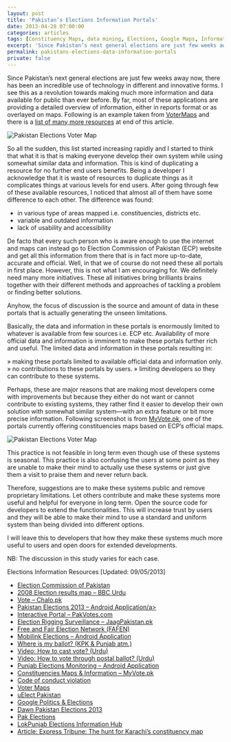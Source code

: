```yaml
---
layout: post
title: 'Pakistan’s Elections Information Portals'
date: 2013-04-28 07:00:00
categories: articles
tags: [Constituency Maps, data mining, Elections, Google Maps, Information portals, Pakistan, Public data]
excerpt: 'Since Pakistan’s next general elections are just few weeks away now, there has been an incredible use of technology in different and innovative forms. I see this as a revolution towards making much more information and data available for public than ever before.'
permalink: pakistans-elections-data-information-portals
private: false
---
```


Since Pakistan’s next general elections are just few weeks away now, there has been an incredible use of technology in different and innovative forms. I see this as a revolution towards making much more information and data available for public than ever before. By far, most of these applications are providing a detailed overview of information, either in reports format or as overlayed on maps. Following is an example taken from [VoterMaps](https://votermaps.appspot.com/) and there is a [list of many more resources](#resources) at end of this article.

<img src="{{ '/assets/images/votermaps_pk_elections_2013.jpg' | prepend: site.baseurl }}" alt="Pakistan Elections Voter Map" class="img-responsive">

So all the sudden, this list started increasing rapidly and I started to think that what it is that is making everyone develop their own system while using somewhat similar data and information. This is kind of duplicating a resource for no further end users benefits. Being a developer I acknowledge that it is waste of resources to duplicate things as it complicates things at various levels for end users. After going through few of these available resources, I noticed that almost all of them have some difference to each other. The difference was found:

* in various type of areas mapped i.e. constituencies, districts etc.
* variable and outdated information
* lack of usability and accessibility

De facto that every such person who is aware enough to use the internet and maps can instead go to Election Commission of Pakistan (ECP) website and get all this information from there that is in fact more up-to-date, accurate and official. Well, in that we of course do not need these all portals in first place. However, this is not what I am encouraging for. We definitely need many more initiatives. These all initiatives bring brilliants brains together with their different methods and approaches of tackling a problem or finding better solutions.

Anyhow, the focus of discussion is the source and amount of data in these portals that is actually generating the unseen limitations.

Basically, the data and information in these portals is enormously limited to whatever is available from few sources i.e. ECP etc. Availability of more official data and information is imminent to make these portals further rich and useful. The limited data and information in these portals resulting in:

» making these portals limited to available official data and information only.
» no contributions to these portals by users.
» limiting developers so they can contribute to these systems.

Perhaps, these are major reasons that are making most developers come with improvements but because they either do not want or cannot contribute to existing systems, they rather find it easier to develop their own solution with somewhat similar system—with an extra feature or bit more precise information. Following screenshot is from [MyVote.pk](http://myvote.pk/), one of the portals currently offering constituencies maps based on ECP’s official maps.

<img src="{{ '/assets/images/myvotepk_election_portal.jpg' | prepend: site.baseurl }}" alt="Pakistan Elections Voter Map" class="img-responsive">

This practice is not feasible in long term even though use of these systems is seasonal. This practice is also confusing the users at some point as they are unable to make their mind to actually use these systems or just give them a visit to praise them and never return back.

Therefore, suggestions are to make these systems public and remove proprietary limitations. Let others contribute and make these systems more useful and helpful for everyone in long term. Open the source code for developers to extend the functionalities. This will increase trust by users and they will be able to make their mind to use a standard and uniform system than being divided into different options.

I will leave this to developers that how they make these systems much more useful to users and open doors for extended developments.

NB: The discussion in this study varies for each case.

Elections Information Resources [Updated: 09/05/2013]


* [Election Commission of Pakistan](http://ecp.gov.pk/)
* [2008 Election results map &#8211; BBC Urdu](http://www.bbc.co.uk/urdu/pakistan/2013/05/130502_pakistan_elections_2008_map.shtml)
* [Vote &#8211; Chalo.pk](http://www.chalo.pk/elections)
* [Pakistan Elections 2013 &#8211; Android Application/a><br />](https://play.google.com/store/apps/details?id=pakistan.elections2013)
* [Interactive Portal &ndash; PakVotes.com](http://pakvotes.com/)
* [Election Rigging Surveillance &ndash; JaagPakistan.pk](http://jaagpakistan.pk/)
* [Free and Fair Election Network (FAFEN)](http://ep.electionpakistan.org/election/observation_findings/map_grid)
* [Mobilink Elections &#8211; Android Application](http://mobilinkgsm.com/election)
* [Where is my ballot? (KPK &amp; Punjab atm.)](http://www.whereismyballot.com/)
* [Video: How to cast vote? (Urdu)](http://tinyurl.com/votepakistan)
* [Video: How to vote through postal ballot? (Urdu)](https://www.facebook.com/photo.php?v=10151909944112222)
* [Punjab Elections Monitoring – Android Application](https://play.google.com/store/apps/details?id=com.punjab.election.monitoring.system)
* [Constituencies Maps &amp; Information &ndash; MyVote.pk](http://www.myvote.pk/)
* [Code of conduct violation](http://ccv.pitb.gov.pk/home/report)
* [Voter Maps](https://votermaps.appspot.com/)
* [uElect Pakistan](http://www.uelect.org.pk/)
* [Google Politics &amp; Elections](http://www.google.com.pk/elections/ed/pk)
* [Dawn Pakistan Elections 2013](http://dawn.com/constituency-profile-party-position/)
* [Pak Elections](http://pakelection.org/election-constituencies/)
* [LokPunjab Elections Information Hub](http://lokpunjab.org/elections/Default.aspx)
* [Article: Express Tribune: The hunt for Karachi’s constituency map](http://blogs.tribune.com.pk/story/15312/the-hunt-for-karachi%E2%80%99s-constituency-map/)